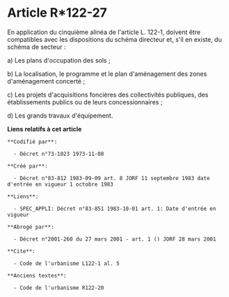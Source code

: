 # Article R*122-27

En application du cinquième alinéa de l'article L. 122-1, doivent être compatibles avec les dispositions du schéma directeur
et, s'il en existe, du schéma de secteur :

a) Les plans d'occupation des sols ;

b) La localisation, le programme et le plan d'aménagement des zones d'aménagement concerté ;

c) Les projets d'acquisitions foncières des collectivités publiques, des établissements publics ou de leurs
concessionnaires ;

d) Les grands travaux d'équipement.

**Liens relatifs à cet article**

	**Codifié par**:

	  - Décret n°73-1023 1973-11-08

	**Créé par**:

	  - Décret n°83-812 1983-09-09 art. 8 JORF 11 septembre 1983 date d'entrée en vigueur 1 octobre 1983

	**Liens**:

	  - SPEC_APPLI: Décret n°83-851 1983-10-01 art. 1: Date d'entrée en vigueur

	**Abrogé par**:

	  - Décret n°2001-260 du 27 mars 2001 - art. 1 () JORF 28 mars 2001

	**Cite**:

	  - Code de l'urbanisme L122-1 al. 5

	**Anciens textes**:

	  - Code de l'urbanisme R122-20
